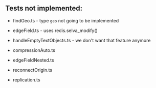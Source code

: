 ## Tests not implemented:

- findGeo.ts - type `geo` not going to be implemented
- edgeField.ts - uses redis.selva_modify()
- handleEmptyTextObjects.ts - we don't want that feature anymore

- compressionAuto.ts
- edgeFieldNested.ts
- reconnectOrigin.ts
- replication.ts
